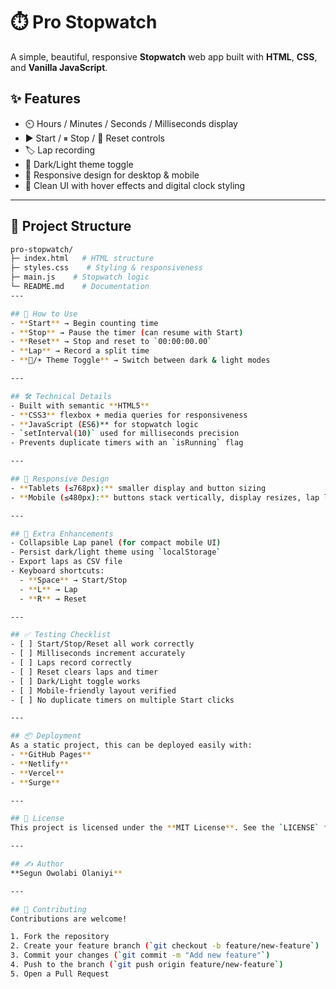 # ⏱️ Pro Stopwatch

A simple, beautiful, responsive **Stopwatch** web app built with **HTML**, **CSS**, and **Vanilla JavaScript**.  

## ✨ Features
- ⏲️ Hours / Minutes / Seconds / Milliseconds display  
- ▶️ Start / ⏸ Stop / 🔄 Reset controls  
- 🏷️ Lap recording  
- 🌙 Dark/Light theme toggle  
- 📱 Responsive design for desktop & mobile  
- 🎨 Clean UI with hover effects and digital clock styling  

---

## 📂 Project Structure

```bash
pro-stopwatch/
├─ index.html   # HTML structure
├─ styles.css    # Styling & responsiveness
├─ main.js    # Stopwatch logic
└─ README.md    # Documentation
---

## 🧭 How to Use
- **Start** → Begin counting time  
- **Stop** → Pause the timer (can resume with Start)  
- **Reset** → Stop and reset to `00:00:00.00`  
- **Lap** → Record a split time  
- **🌙/☀️ Theme Toggle** → Switch between dark & light modes  

---

## 🛠 Technical Details
- Built with semantic **HTML5**  
- **CSS3** flexbox + media queries for responsiveness  
- **JavaScript (ES6)** for stopwatch logic  
- `setInterval(10)` used for milliseconds precision  
- Prevents duplicate timers with an `isRunning` flag  

---

## 📱 Responsive Design
- **Tablets (≤768px):** smaller display and button sizing  
- **Mobile (≤480px):** buttons stack vertically, display resizes, lap list adjusts  

---

## 🎯 Extra Enhancements
- Collapsible Lap panel (for compact mobile UI)  
- Persist dark/light theme using `localStorage`  
- Export laps as CSV file  
- Keyboard shortcuts:  
  - **Space** → Start/Stop  
  - **L** → Lap  
  - **R** → Reset  

---

## ✅ Testing Checklist
- [ ] Start/Stop/Reset all work correctly  
- [ ] Milliseconds increment accurately  
- [ ] Laps record correctly  
- [ ] Reset clears laps and timer  
- [ ] Dark/Light toggle works  
- [ ] Mobile-friendly layout verified  
- [ ] No duplicate timers on multiple Start clicks  

---

## 📦 Deployment
As a static project, this can be deployed easily with:  
- **GitHub Pages**  
- **Netlify**  
- **Vercel**  
- **Surge**  

---

## 🧾 License
This project is licensed under the **MIT License**. See the `LICENSE` file for details.  

---

## ✍️ Author
**Segun Owolabi Olaniyi**  

---

## 🤝 Contributing
Contributions are welcome!  

1. Fork the repository  
2. Create your feature branch (`git checkout -b feature/new-feature`)  
3. Commit your changes (`git commit -m "Add new feature"`)  
4. Push to the branch (`git push origin feature/new-feature`)  
5. Open a Pull Request  
